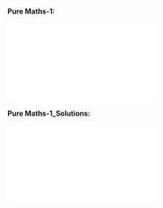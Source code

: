 #### Pure Maths-1:
![](Pure%20Mathematics%201%20.pdf)

#### Pure Maths-1_Solutions:
![](PM%201%20Worked%20Solutions.pdf)